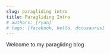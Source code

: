 ```yaml
---
slug: paragliding intro
title: Paragliding Intro
# authors: [ryan]
# tags: [facebook, hello, docusaurus]
---
```


Welcome to my paraglidng blog
